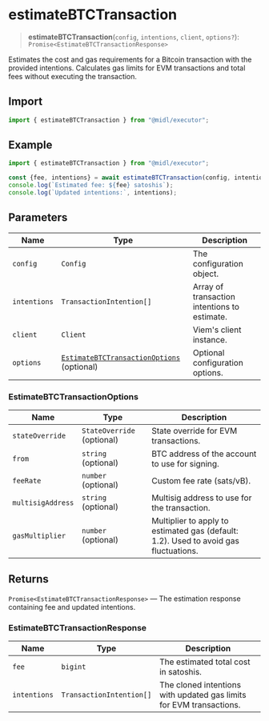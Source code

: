 # estimateBTCTransaction

> **estimateBTCTransaction**(`config`, `intentions`, `client`, `options?`): `Promise<EstimateBTCTransactionResponse>`

Estimates the cost and gas requirements for a Bitcoin transaction with the provided intentions. Calculates gas limits for EVM transactions and total fees without executing the transaction.

## Import

```ts
import { estimateBTCTransaction } from "@midl/executor";
```

## Example

```ts
import { estimateBTCTransaction } from "@midl/executor";

const {fee, intentions} = await estimateBTCTransaction(config, intentions, client, { feeRate: 10 });
console.log(`Estimated fee: ${fee} satoshis`);
console.log(`Updated intentions:`, intentions);
```

## Parameters

| Name         | Type                                                                         | Description                                  |
| ------------ | ---------------------------------------------------------------------------- | -------------------------------------------- |
| `config`     | `Config`                                                                     | The configuration object.                    |
| `intentions` | `TransactionIntention[]`                                                     | Array of transaction intentions to estimate. |
| `client`     | `Client`                                                                     | Viem's client instance.                      |
| `options`    | [`EstimateBTCTransactionOptions`](#estimatebtctransactionoptions) (optional) | Optional configuration options.              |

### EstimateBTCTransactionOptions

| Name              | Type                       | Description                                                                          |
| ----------------- | -------------------------- | ------------------------------------------------------------------------------------ |
| `stateOverride`   | `StateOverride` (optional) | State override for EVM transactions.                                                 |
| `from`            | `string` (optional)        | BTC address of the account to use for signing.                                       |
| `feeRate`         | `number` (optional)        | Custom fee rate (sats/vB).                                                           |
| `multisigAddress` | `string` (optional)        | Multisig address to use for the transaction.                                         |
| `gasMultiplier`   | `number` (optional)        | Multiplier to apply to estimated gas (default: 1.2). Used to avoid gas fluctuations. |

## Returns

`Promise<EstimateBTCTransactionResponse>` — The estimation response containing fee and updated intentions.

### EstimateBTCTransactionResponse

| Name         | Type                     | Description                                                         |
| ------------ | ------------------------ | ------------------------------------------------------------------- |
| `fee`        | `bigint`                 | The estimated total cost in satoshis.                               |
| `intentions` | `TransactionIntention[]` | The cloned intentions with updated gas limits for EVM transactions. |